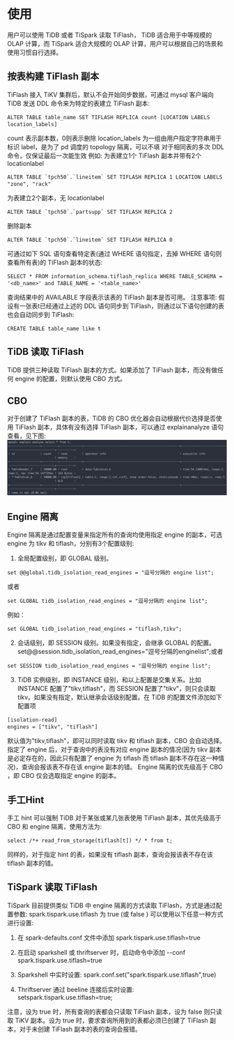 # 使用
用户可以使用 TiDB 或者 TiSpark 读取 TiFlash， TiDB 适合用于中等规模的 OLAP 计算，而
TiSpark 适合大规模的 OLAP 计算，用户可以根据自己的场景和使用习惯自行选择。

## 按表构建 TiFlash 副本
TiFlash 接入 TiKV 集群后，默认不会开始同步数据，可通过 mysql 客户端向 TiDB 发送 DDL 命令来为特定的表建立 TiFlash 副本:
```
ALTER TABLE ​table_name​ SET TIFLASH REPLICA ​count​ [LOCATION LABELS location_labels​]
```
count 表示副本数，0则表示删除
location_labels 为一组由用户指定字符串用于标识 label，是为了 pd 调度的 topology 隔离，可以不填
对于相同表的多次 DDL 命令，仅保证最后一次能生效
例如:
为表建立1个 TiFlash 副本并带有2个 locationlabel
```
ALTER TABLE `tpch50`.`lineitem` SET TIFLASH REPLICA 1 LOCATION LABELS "zone", "rack"
```

为表建立2个副本，无 locationlabel
```
ALTER TABLE `tpch50`.`partsupp` SET TIFLASH REPLICA 2
```
删除副本
```
ALTER TABLE `tpch50`.`lineitem` SET TIFLASH REPLICA 0
```
可通过如下 SQL 语句查看特定表(通过 WHERE 语句指定，去掉 WHERE 语句则查看所有表)的 TiFlash 副本的状态:
```
SELECT * FROM information_schema.tiflash_replica WHERE TABLE_SCHEMA = '<db_name>' and TABLE_NAME = '<table_name>'
```
查询结果中的 AVAILABLE 字段表示该表的 TiFlash 副本是否可用。
注意事项:
假设有一张表t已经通过上述的 DDL 语句同步到 TiFlash，则通过以下语句创建的表也会自动同步到 TiFlash:
```
CREATE TABLE table_name like t
```

## TiDB 读取 TiFlash
TiDB 提供三种读取 TiFlash 副本的方式。如果添加了 TiFlash 副本，而没有做任何 engine 的配置，则默认使用 CBO 方式。


## CBO
对于创建了 TiFlash 副本的表，TiDB 的 CBO 优化器会自动根据代价选择是否使用 TiFlash 副本，具体有没有选择 TiFlash 副本，可以通过 explainanalyze 语句查看，见下图:
![1.png](/res/session1/chapter9/tiflash-in-action/1.png)


## Engine 隔离
Engine 隔离是通过配置变量来指定所有的查询均使用指定 engine 的副本，可选 engine 为 tikv 和 tiflash，分别有3个配置级别:
1. 全局配置级别，即 GLOBAL 级别。

```
set @@global.tidb_isolation_read_engines = "逗号分隔的 engine list"; 
```
或者
```
set GLOBAL tidb_isolation_read_engines = "逗号分隔的 engine list";
```

例如：

```
set GLOBAL tidb_isolation_read_engines = "tiflash,tikv";
```

2. 会话级别，即 SESSION 级别。如果没有指定，会继承 GLOBAL 的配置。set@@session.tidb_isolation_read_engines="逗号分隔的enginelist";或者

`set SESSION tidb_isolation_read_engines = "逗号分隔的 engine list";`

3. TiDB 实例级别，即 INSTANCE 级别，和以上配置是​交集​关系。比如 INSTANCE 配置了"tikv,tiflash"，而 SESSION 配置了"tikv"，则只会读取 tikv。如果没有指定，默认继承会话级别配置。在 TiDB 的配置文件添加如下配置项

```
[isolation-read]
engines = ["tikv", "tiflash"]
```

默认值为"tikv,tiflash"，即可以同时读取 tikv 和 tiflash 副本，CBO 会自动选择。
指定了 engine 后，对于查询中的表没有对应 engine 副本的情况(因为 tikv 副本是必定存在的，因此只有配置了 engine 为 tiflash 而 tiflash 副本不存在这一种情况)，查询会报该表不存在该 engine 副本的错。
Engine 隔离的优先级高于 CBO ，即 CBO 仅会选取指定 engine 的副本。

## 手工Hint
手工 hint 可以强制 TiDB 对于某张或某几张表使用 TiFlash 副本，其优先级高于 CBO 和
 engine 隔离，使用方法为:

```
select /*+ read_from_storage(tiflash[t]) */ * from t;
```

同样的，对于指定 hint 的表，如果没有 tiflash 副本，查询会报该表不存在该 tiflash 副本的错。

## TiSpark 读取 TiFlash

TiSpark 目前提供类似 TiDB 中 engine 隔离的方式读取 TiFlash，方式是通过配置参数:
spark.tispark.use.tiflash 为 true (或 false )
可以使用以下任意一种方式进行设置:

1. 在 spark-defaults.conf 文件中添加 spark.tispark.use.tiflash=true

2. 在启动 sparkshell 或 thriftserver 时，启动命令中添加 --conf spark.tispark.use.tiflash=true

3. Sparkshell 中实时设置: spark.conf.set("spark.tispark.use.tiflash",true)

4. Thriftserver 通过 beeline 连接后实时设置: setspark.tispark.use.tiflash=true;

注意，设为 true 时，所有查询的表都会只读取 TiFlash 副本，设为 false 则只读取 TiKV 副本。设为 true 时，要求查询所用到的表都必须已创建了 TiFlash 副本，对于未创建 TiFlash 副本的表的查询会报错。
